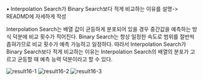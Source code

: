▪ Interpolation Search가 Binary Search보다 적게 비교하는 이유를 설명-> READMD에 자세하게 작성

Interpolation Search는 배열 값이 균등하게 분포되어 있을 경우 중간값을 예측하는 방식 덕분에 비교 횟수가 적어진다. Binary Search는 항상 일정한 속도로 범위를 절반씩 좁혀가므로 비교 횟수가 예측 가능하고 일정하다. 따라서 Interpolation Search가 Binary Search보다 적게 비교하는 이유는 Interpolation Search의 배열의 분포가 고르고 균등할 때 예측 능력 덕분이라고 할 수 있다.

![result16-1](https://github.com/user-attachments/assets/ae330f36-7181-4f48-9c21-57ec0dd1b9fd)
![result16-2](https://github.com/user-attachments/assets/9061fcdd-d1be-42b9-baed-8361671c3c9f)
![result16-3](https://github.com/user-attachments/assets/3ff2527b-bade-45b8-a873-8a9e1e8edddb)
